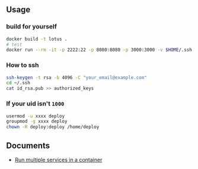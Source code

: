 ## Usage

### build for yourself

```bash
docker build -t lotus .
# test
docker run --rm -it -p 2222:22 -p 8080:8080 -p 3000:3000 -v $HOME/.ssh:/home/deploy/.ssh -v $HOME/workspace:/workspace lotus:latest
```

### How to ssh

```bash
ssh-keygen -t rsa -b 4096 -C "your_email@example.com"
cd ~/.ssh
cat id_rsa.pub >> authorized_keys
```

### If your uid isn't `1000`

```bash
usermod -u xxxx deploy
groupmod -g xxxx deploy
chown -R deploy:deploy /home/deploy
```

## Documents

-   [Run multiple services in a container](https://docs.docker.com/config/containers/multi-service_container/)
